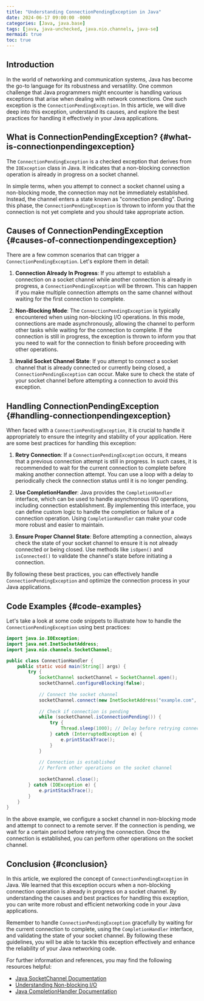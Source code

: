 ```yaml
---
title: "Understanding ConnectionPendingException in Java"
date: 2024-06-17 09:00:00 -0000
categories: [Java, java.base]
tags: [java, java-unchecked, java.nio.channels, java-se]
mermaid: true
toc: true
---
```


## Introduction

In the world of networking and communication systems, Java has become the go-to language for its robustness and versatility. One common challenge that Java programmers might encounter is handling various exceptions that arise when dealing with network connections. One such exception is the `ConnectionPendingException`. In this article, we will dive deep into this exception, understand its causes, and explore the best practices for handling it effectively in your Java applications.

## What is ConnectionPendingException? {#what-is-connectionpendingexception}

The `ConnectionPendingException` is a checked exception that derives from the `IOException` class in Java. It indicates that a non-blocking connection operation is already in progress on a socket channel.

In simple terms, when you attempt to connect a socket channel using a non-blocking mode, the connection may not be immediately established. Instead, the channel enters a state known as "connection pending". During this phase, the `ConnectionPendingException` is thrown to inform you that the connection is not yet complete and you should take appropriate action.

## Causes of ConnectionPendingException {#causes-of-connectionpendingexception}

There are a few common scenarios that can trigger a `ConnectionPendingException`. Let's explore them in detail:

1. **Connection Already In Progress**: If you attempt to establish a connection on a socket channel while another connection is already in progress, a `ConnectionPendingException` will be thrown. This can happen if you make multiple connection attempts on the same channel without waiting for the first connection to complete.

2. **Non-Blocking Mode**: The `ConnectionPendingException` is typically encountered when using non-blocking I/O operations. In this mode, connections are made asynchronously, allowing the channel to perform other tasks while waiting for the connection to complete. If the connection is still in progress, the exception is thrown to inform you that you need to wait for the connection to finish before proceeding with other operations.

3. **Invalid Socket Channel State**: If you attempt to connect a socket channel that is already connected or currently being closed, a `ConnectionPendingException` can occur. Make sure to check the state of your socket channel before attempting a connection to avoid this exception.

## Handling ConnectionPendingException {#handling-connectionpendingexception}

When faced with a `ConnectionPendingException`, it is crucial to handle it appropriately to ensure the integrity and stability of your application. Here are some best practices for handling this exception:

1. **Retry Connection**: If a `ConnectionPendingException` occurs, it means that a previous connection attempt is still in progress. In such cases, it is recommended to wait for the current connection to complete before making another connection attempt. You can use a loop with a delay to periodically check the connection status until it is no longer pending.

2. **Use CompletionHandler**: Java provides the `CompletionHandler` interface, which can be used to handle asynchronous I/O operations, including connection establishment. By implementing this interface, you can define custom logic to handle the completion or failure of a connection operation. Using `CompletionHandler` can make your code more robust and easier to maintain.

3. **Ensure Proper Channel State**: Before attempting a connection, always check the state of your socket channel to ensure it is not already connected or being closed. Use methods like `isOpen()` and `isConnected()` to validate the channel's state before initiating a connection.

By following these best practices, you can effectively handle `ConnectionPendingException` and optimize the connection process in your Java applications.

## Code Examples {#code-examples}

Let's take a look at some code snippets to illustrate how to handle the `ConnectionPendingException` using best practices:

```java
import java.io.IOException;
import java.net.InetSocketAddress;
import java.nio.channels.SocketChannel;

public class ConnectionHandler {
    public static void main(String[] args) {
        try {
            SocketChannel socketChannel = SocketChannel.open();
            socketChannel.configureBlocking(false);
            
            // Connect the socket channel
            socketChannel.connect(new InetSocketAddress("example.com", 80));
            
            // Check if connection is pending
            while (socketChannel.isConnectionPending()) {
                try {
                    Thread.sleep(1000); // Delay before retrying connection
                } catch (InterruptedException e) {
                    e.printStackTrace();
                }
            }
            
            // Connection is established
            // Perform other operations on the socket channel
            
            socketChannel.close();
        } catch (IOException e) {
            e.printStackTrace();
        }
    }
}
```

In the above example, we configure a socket channel in non-blocking mode and attempt to connect to a remote server. If the connection is pending, we wait for a certain period before retrying the connection. Once the connection is established, you can perform other operations on the socket channel.

## Conclusion {#conclusion}

In this article, we explored the concept of `ConnectionPendingException` in Java. We learned that this exception occurs when a non-blocking connection operation is already in progress on a socket channel. By understanding the causes and best practices for handling this exception, you can write more robust and efficient networking code in your Java applications.

Remember to handle `ConnectionPendingException` gracefully by waiting for the current connection to complete, using the `CompletionHandler` interface, and validating the state of your socket channel. By following these guidelines, you will be able to tackle this exception effectively and enhance the reliability of your Java networking code.

For further information and references, you may find the following resources helpful:

- [Java SocketChannel Documentation](https://docs.oracle.com/javase/10/docs/api/java/nio/channels/SocketChannel.html)
- [Understanding Non-blocking I/O](https://docs.oracle.com/javase/tutorial/essential/io/nonBlockingIo.html)
- [Java CompletionHandler Documentation](https://docs.oracle.com/javase/10/docs/api/java/nio/channels/CompletionHandler.html)
